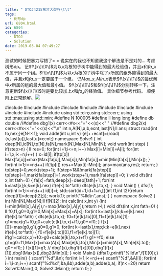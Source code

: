 ```yaml
---
title: " DTOJ4215东非大裂谷\t\t"
tags:
  - 树形dp
url: 6804.html
id: 6804
categories:
  - DTOJ
  - Solution
date: 2019-03-04 07:49:27
---
```


测试的时候把暴力写错了= = 说实在的我也不知道我这个解法是不是对的… 考虑树形dp。 记$f\[x\]\[0\]$为以$x$为根的子树中能得到的最大经验值，并且$x$和$fa\_x$不属于同一个组。$f\[x\]\[1\]$为以$x$为根的子树中除了$x$所属的组外能得到的最大值，并且$x$和$fa\_x$一定要属于一个组。 记$Max\_x,Min\_x$表示$f\[x\]\[1\]$的最优解中$x$所属的组的最大值和最小值。 $f\[x\]\[0\]$和$f\[x\]\[1\]$分别转移一下，注意更新$f\[x\]\[1\]$时是要比较加上$x$和$fa_x$的经验值。 具体细节参考代码。 顺便附上正常题解。![](http://www.dtenomde.com/wp-content/uploads/2019/03/T1sol.png)

#include<iostream>
#include<cstdio>
#include<cstdlib>
#include<cmath>
#include<cstring>
#include<string>
#include<algorithm>
#include<queue>
#include<vector>
#include<set>
#include<map>
using std::cin;using std::cerr;
using std::max;using std::min;
#define N 100005
#define ll long long
#define db double
//#define dbg1(x) cerr<<#x<<"="<<(x)<<" "
//#define dbg2(x) cerr<<#x<<"="<<(x)<<"\\n"
int n,A\[N\],a,b,ecnt,last\[N\];ll ans;
struct road{int to,nex;}e\[N<<1\];
void adde(int u,int v) {e\[++ecnt\]=(road){v,last\[u\]},last\[u\]=ecnt;}
namespace Solve1
{
	int deep\[N\],id\[N\],tp\[N\],fa\[N\],mark\[N\],Max\[N\],Min\[N\];
	void work(int step)
	{
		if(step>n)
		{
			ll res=0;
			for(int i=1;i<=n;i++) Max\[i\]=Min\[i\]=A\[i\];
			for(int i=1,x;i<=n;i++)
			{
				x=id\[i\];
				if(tp\[x\]) Max\[fa\[x\]\]=max(Max\[fa\[x\]\],Max\[x\]),Min\[fa\[x\]\]=min(Min\[fa\[x\]\],Min\[x\]);
			}
			for(int i=1;i<=n;i++) if(!tp\[i\]) res+=Max\[i\]-Min\[i\];
			ans=max(ans,res);
			return;
		}
		tp\[step\]=0,work(step+1);
		if(step>1&&!mark\[fa\[step\]\]) tp\[step\]=1,mark\[fa\[step\]\]=1,work(step+1),mark\[fa\[step\]\]=0;
	}
	void dfs(int x,int fath=0)
	{
		fa\[x\]=fath,deep\[x\]=deep\[fath\]+1;
		for(int k=last\[x\];k;k=e\[k\].nex)
			if(e\[k\].to^fath) dfs(e\[k\].to,x);
	}
	void Main()
	{
		dfs(1);
		for(int i=1;i<=n;i++) id\[i\]=i;
		std::sort(id+1,id+1+n,\[\](int t1,int t2){return deep\[t1\]>deep\[t2\];});
		work(1);
		printf("%lld\\n",ans);
	}
}
namespace Solve2
{
	int Min\[N\],Max\[N\];ll f\[N\]\[2\];
	int calc(int x,int y) {int l=min(Min\[x\],A\[y\]),r=max(Max\[x\],A\[y\]);return r-l;} 
	void dfs(int x,int fath=0)
	{
		ll f0,f1,g0=0,g1=0;Min\[x\]=Max\[x\]=A\[x\];
		for(int k=last\[x\];k;k=e\[k\].nex)
			if(e\[k\].to^fath)
			{
				dfs(e\[k\].to,x);
				f0=f\[e\[k\].to\]\[0\],f1=f\[e\[k\].to\]\[1\];
				g1=max(g1+f0,g0+calc(e\[k\].to,x)+f1),g0+=f0;
			}
		f\[x\]\[0\]=max(g0,g1),g0=0,g1=0;
		for(int k=last\[x\],tmp;k;k=e\[k\].nex)
			if(e\[k\].to^fath)
			{
				f0=f\[e\[k\].to\]\[0\],f1=f\[e\[k\].to\]\[1\];
				if(g1+calc(x,x)+f0>g0+calc(e\[k\].to,x)+f1) g1+=f0;
				else g1=g0+f1,Max\[x\]=max(A\[x\],Max\[e\[k\].to\]),Min\[x\]=min(A\[x\],Min\[e\[k\].to\]);
				g0+=f0;
			}
		f\[x\]\[1\]=g1;
//		dbg1(x),dbg1(f\[x\]\[0\]),dbg1(f\[x\]\[1\]),dbg1(Max\[x\]),dbg2(Min\[x\]);
	}
	void Main() {dfs(1),printf("%lld\\n",f\[1\]\[0\]);}
}
int main()
{
	scanf("%d",&n);
	for(int i=1;i<=n;i++) scanf("%d",&A\[i\]);
	for(int i=1;i<n;i++) scanf("%d%d",&a,&b),adde(a,b),adde(b,a);
	if(n<=20) return Solve1::Main(),0;
	Solve2::Main();
	return 0;
}